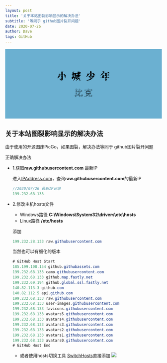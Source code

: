 ```yaml
---
layout: post
title: '关于本站图裂影响显示的解决办法'
subtitle: '等同于 github图片裂开问题'
date: 2020-07-26
author: Dave
tags: GitHub 
---
```



![](https://raw.githubusercontent.com/dendyikbc/PicGoBed/master/img/light-city-boy-piccolo.jpg)

## 关于本站图裂影响显示的解决办法

由于使用的开源图床PicGo，如果图裂，解决办法等同于 github图片裂开问题

正确解决办法

- 1.获取**raw.githubusercontent.com** 最新IP

    进入[IPAddress.com](https://www.ipaddress.com/)，查询**raw.githubusercontent.com**的最新IP
    ```java
    //2020/07/26 最新IP记录
    199.232.68.133
    ```
- 2.修改主机hosts文件
    - Windows路径 **C:\Windows\System32\drivers\etc\hosts**
    - Linux路径 **/etc/hosts**

    添加
    ```java
    199.232.28.133 raw.githubusercontent.com
    ```
    
    当然也可以有细化的版本
    
    
    ```java
    # GitHub Host Start
    185.199.108.154 github.githubassets.com
    199.232.68.133 camo.githubusercontent.com
    199.232.68.133 github.map.fastly.net
    199.232.69.194 github.global.ssl.fastly.net
    140.82.113.3 github.com
    140.82.112.5 api.github.com
    199.232.68.133 raw.githubusercontent.com
    199.232.68.133 user-images.githubusercontent.com
    199.232.68.133 favicons.githubusercontent.com
    199.232.68.133 avatars5.githubusercontent.com
    199.232.68.133 avatars4.githubusercontent.com
    199.232.68.133 avatars3.githubusercontent.com
    199.232.68.133 avatars2.githubusercontent.com
    199.232.68.133 avatars1.githubusercontent.com
    199.232.68.133 avatars0.githubusercontent.com
    # GitHub Host End
    ```

    - 或者使用hosts切换工具 [SwitchHosts](https://github.com/oldj/SwitchHosts)直接添加
    ![](https://raw.githubusercontent.com/oldj/SwitchHosts/master/screenshots/sh_light.png)
